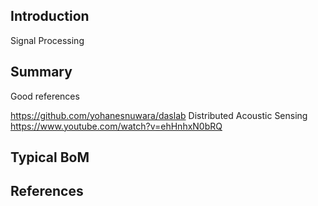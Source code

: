 ## Introduction

Signal Processing

## Summary


Good references

https://github.com/yohanesnuwara/daslab Distributed Acoustic Sensing
https://www.youtube.com/watch?v=ehHnhxN0bRQ



## Typical BoM



## References

